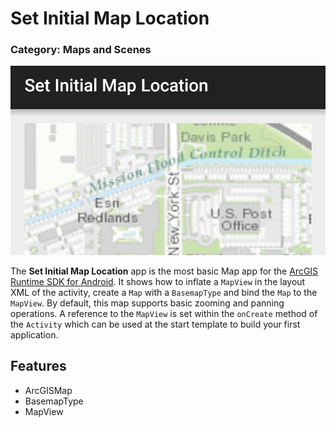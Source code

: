 # Set Initial Map Location
### Category: Maps and Scenes

![Set Initial Map Location App](set-initial-map-location.png)

The **Set Initial Map Location** app is the most basic Map app for the [ArcGIS Runtime SDK for Android](https://developers.arcgis.com/en/android/).
It shows how to inflate a `MapView` in the layout XML of the activity, create a `Map` with a `BasemapType` and bind the `Map` to the `MapView`.  By default, this map supports basic zooming and panning operations.  A reference to the `MapView` is set within the `onCreate` method of the `Activity` which can be used at the start template to build your first application.

## Features

* ArcGISMap
* BasemapType
* MapView
